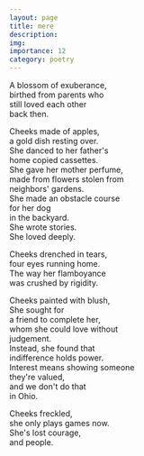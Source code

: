 ```yaml
---
layout: page
title: mere
description: 
img:
importance: 12
category: poetry
---
```


A blossom of exuberance, <br/>
birthed from parents who <br/>
still loved each other <br/>
back then.

Cheeks made of apples, <br/>
a gold dish resting over. <br/>
She danced to her father's <br/>
home copied cassettes. <br/>
She gave her mother perfume, <br/>
made from flowers stolen from <br/>
neighbors' gardens. <br/>
She made an obstacle course <br/>
for her dog <br/>
in the backyard. <br/>
She wrote stories. <br/>
She loved deeply.

Cheeks drenched in tears, <br/>
four eyes running home. <br/>
The way her flamboyance <br/>
was crushed by rigidity.

Cheeks painted with blush, <br/>
She sought for <br/>
a friend to complete her, <br/>
whom she could love without <br/>
judgement. <br/>
Instead, she found that <br/>
indifference holds power. <br/>
Interest means showing someone <br/>
they're valued, <br/>
and we don't do that <br/>
in Ohio.

Cheeks freckled, <br/>
she only plays games now. <br/>
She's lost courage, <br/>
and people.

